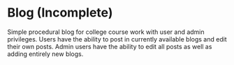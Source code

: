 Blog (Incomplete)
====

Simple procedural blog for college course work with user and admin privileges. Users have the ability to post in currently available blogs and edit their own posts. Admin users have the ability to edit all posts as well as adding entirely new blogs. 
